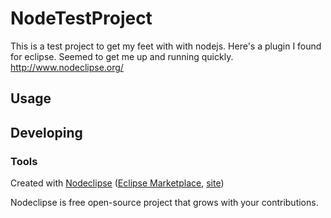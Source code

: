 

# NodeTestProject
This is a test project to get my feet with with nodejs.
Here's a plugin I found for eclipse. Seemed to get me up and running quickly.
http://www.nodeclipse.org/



## Usage



## Developing



### Tools

Created with [Nodeclipse](https://github.com/Nodeclipse/nodeclipse-1)
 ([Eclipse Marketplace](http://marketplace.eclipse.org/content/nodeclipse), [site](http://www.nodeclipse.org))   

Nodeclipse is free open-source project that grows with your contributions.
